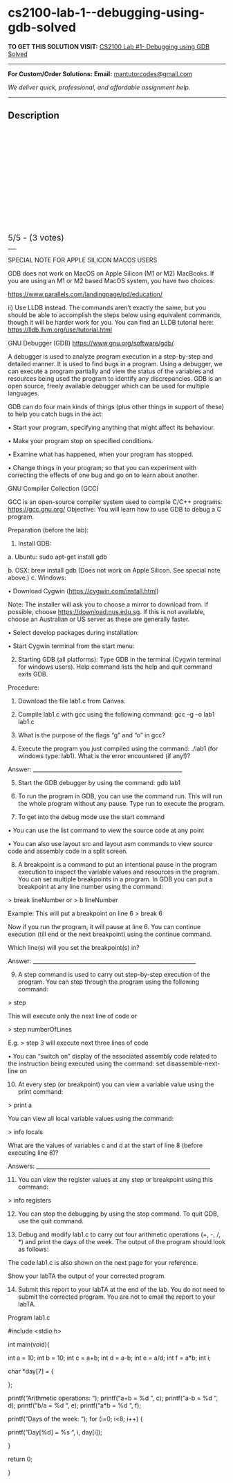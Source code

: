 # cs2100-lab-1--debugging-using-gdb-solved
**TO GET THIS SOLUTION VISIT:** [CS2100 Lab #1- Debugging using GDB Solved](https://mantutor.com/product/cs2100-computer-organisation-solved-6/)


---

**For Custom/Order Solutions:** **Email:** mantutorcodes@gmail.com  

*We deliver quick, professional, and affordable assignment help.*

---

<h2>Description</h2>



<div class="kk-star-ratings kksr-auto kksr-align-center kksr-valign-top" data-payload="{&quot;align&quot;:&quot;center&quot;,&quot;id&quot;:&quot;112862&quot;,&quot;slug&quot;:&quot;default&quot;,&quot;valign&quot;:&quot;top&quot;,&quot;ignore&quot;:&quot;&quot;,&quot;reference&quot;:&quot;auto&quot;,&quot;class&quot;:&quot;&quot;,&quot;count&quot;:&quot;3&quot;,&quot;legendonly&quot;:&quot;&quot;,&quot;readonly&quot;:&quot;&quot;,&quot;score&quot;:&quot;5&quot;,&quot;starsonly&quot;:&quot;&quot;,&quot;best&quot;:&quot;5&quot;,&quot;gap&quot;:&quot;4&quot;,&quot;greet&quot;:&quot;Rate this product&quot;,&quot;legend&quot;:&quot;5\/5 - (3 votes)&quot;,&quot;size&quot;:&quot;24&quot;,&quot;title&quot;:&quot;CS2100 Lab #1- Debugging using GDB Solved&quot;,&quot;width&quot;:&quot;138&quot;,&quot;_legend&quot;:&quot;{score}\/{best} - ({count} {votes})&quot;,&quot;font_factor&quot;:&quot;1.25&quot;}">

<div class="kksr-stars">

<div class="kksr-stars-inactive">
            <div class="kksr-star" data-star="1" style="padding-right: 4px">


<div class="kksr-icon" style="width: 24px; height: 24px;"></div>
        </div>
            <div class="kksr-star" data-star="2" style="padding-right: 4px">


<div class="kksr-icon" style="width: 24px; height: 24px;"></div>
        </div>
            <div class="kksr-star" data-star="3" style="padding-right: 4px">


<div class="kksr-icon" style="width: 24px; height: 24px;"></div>
        </div>
            <div class="kksr-star" data-star="4" style="padding-right: 4px">


<div class="kksr-icon" style="width: 24px; height: 24px;"></div>
        </div>
            <div class="kksr-star" data-star="5" style="padding-right: 4px">


<div class="kksr-icon" style="width: 24px; height: 24px;"></div>
        </div>
    </div>

<div class="kksr-stars-active" style="width: 138px;">
            <div class="kksr-star" style="padding-right: 4px">


<div class="kksr-icon" style="width: 24px; height: 24px;"></div>
        </div>
            <div class="kksr-star" style="padding-right: 4px">


<div class="kksr-icon" style="width: 24px; height: 24px;"></div>
        </div>
            <div class="kksr-star" style="padding-right: 4px">


<div class="kksr-icon" style="width: 24px; height: 24px;"></div>
        </div>
            <div class="kksr-star" style="padding-right: 4px">


<div class="kksr-icon" style="width: 24px; height: 24px;"></div>
        </div>
            <div class="kksr-star" style="padding-right: 4px">


<div class="kksr-icon" style="width: 24px; height: 24px;"></div>
        </div>
    </div>
</div>


<div class="kksr-legend" style="font-size: 19.2px;">
            5/5 - (3 votes)    </div>
    </div>
___

SPECIAL NOTE FOR APPLE SILICON MACOS USERS

GDB does not work on MacOS on Apple Silicon (M1 or M2) MacBooks. If you are using an M1 or M2 based MacOS system, you have two choices:

https://www.parallels.com/landingpage/pd/education/

ii) Use LLDB instead. The commands aren’t exactly the same, but you should be able to accomplish the steps below using equivalent commands, though it will be harder work for you. You can find an LLDB tutorial here: https://lldb.llvm.org/use/tutorial.html

GNU Debugger (GDB) https://www.gnu.org/software/gdb/

A debugger is used to analyze program execution in a step-by-step and detailed manner. It is used to find bugs in a program. Using a debugger, we can execute a program partially and view the status of the variables and resources being used the program to identify any discrepancies. GDB is an open source, freely available debugger which can be used for multiple languages.

GDB can do four main kinds of things (plus other things in support of these) to help you catch bugs in the act:

• Start your program, specifying anything that might affect its behaviour.

• Make your program stop on specified conditions.

• Examine what has happened, when your program has stopped.

• Change things in your program; so that you can experiment with correcting the effects of one bug and go on to learn about another.

GNU Compiler Collection (GCC)

GCC is an open-source compiler system used to compile C/C++ programs: https://gcc.gnu.org/ Objective: You will learn how to use GDB to debug a C program.

Preparation (before the lab):

1. Install GDB:

a. Ubuntu: sudo apt-get install gdb

b. OSX: brew install gdb (Does not work on Apple Silicon. See special note above.) c. Windows:

• Download Cygwin (https://cygwin.com/install.html)

Note: The installer will ask you to choose a mirror to download from. If possible, choose https://download.nus.edu.sg. If this is not available, choose an Australian or US server as these are generally faster.

• Select develop packages during installation:

• Start Cygwin terminal from the start menu:

2. Starting GDB (all platforms): Type GDB in the terminal (Cygwin terminal for windows users). Help command lists the help and quit command exits GDB.

Procedure:

1. Download the file lab1.c from Canvas.

2. Compile lab1.c with gcc using the following command: gcc –g –o lab1 lab1.c

3. What is the purpose of the flags “g” and “o” in gcc?

4. Execute the program you just compiled using the command: ./lab1 (for windows type: lab1). What is the error encountered (if any!)?

Answer: ______________________________________________________

5. Start the GDB debugger by using the command: gdb lab1

6. To run the program in GDB, you can use the command run. This will run the whole program without any pause. Type run to execute the program.

7. To get into the debug mode use the start command

• You can use the list command to view the source code at any point

• You can also use layout src and layout asm commands to view source code and assembly code in a split screen.

8. A breakpoint is a command to put an intentional pause in the program execution to inspect the variable values and resources in the program. You can set multiple breakpoints in a program. In GDB you can put a breakpoint at any line number using the command:

&gt; break lineNumber or &gt; b lineNumber

Example: This will put a breakpoint on line 6 &gt; break 6

Now if you run the program, it will pause at line 6. You can continue execution (till end or the next breakpoint) using the continue command.

Which line(s) will you set the breakpoint(s) in?

Answer: ___________________________________________________________

9. A step command is used to carry out step-by-step execution of the program. You can step through the program using the following command:

&gt; step

This will execute only the next line of code or

&gt; step numberOfLines

E.g. &gt; step 3 will execute next three lines of code

• You can “switch on” display of the associated assembly code related to the instruction being executed using the command: set disassemble-next-line on

10. At every step (or breakpoint) you can view a variable value using the print command:

&gt; print a

You can view all local variable values using the command:

&gt; info locals

What are the values of variables c and d at the start of line 8 (before executing line 8)?

Answers: _______________________________________________________________

11. You can view the register values at any step or breakpoint using this command:

&gt; info registers

12. You can stop the debugging by using the stop command. To quit GDB, use the quit command.

13. Debug and modify lab1.c to carry out four arithmetic operations (+, -, /, *) and print the days of the week. The output of the program should look as follows:

The code lab1.c is also shown on the next page for your reference.

Show your labTA the output of your corrected program.

14. Submit this report to your labTA at the end of the lab. You do not need to submit the corrected program. You are not to email the report to your labTA.

Program lab1.c

#include &lt;stdio.h&gt;

int main(void){

int a = 10; int b = 10; int c = a+b; int d = a-b; int e = a/d; int f = a*b; int i;

char *day[7] = {

};

printf(“Arithmetic operations: “); printf(“a+b = %d “, c); printf(“a-b = %d “, d); printf(“b/a = %d “, e); printf(“a*b = %d “, f);

printf(“Days of the week: “); for (i=0; i&lt;8; i++) {

printf(“Day[%d] = %s “, i, day[i]);

}

return 0;

}
